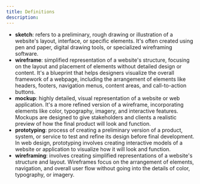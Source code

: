 ```yaml
---
title: Definitions
description: 
---
```

- **sketch**: refers to a preliminary, rough drawing or illustration of a website's layout, interface, or specific elements. It's often created using pen and paper, digital drawing tools, or specialized wireframing software.
- **wireframe**: simplified representation of a website's structure, focusing on the layout and placement of elements without detailed design or content. It's a blueprint that helps designers visualize the overall framework of a webpage, including the arrangement of elements like headers, footers, navigation menus, content areas, and call-to-action buttons.
- **mockup**: highly detailed, visual representation of a website or web application. It's a more refined version of a wireframe, incorporating elements like color, typography, imagery, and interactive features. Mockups are designed to give stakeholders and clients a realistic preview of how the final product will look and function.
- **prototyping**: process of creating a preliminary version of a product, system, or service to test and refine its design before final development. In web design, prototyping involves creating interactive models of a website or application to visualize how it will look and function.
- **wireframing**: involves creating simplified representations of a website's structure and layout. Wireframes focus on the arrangement of elements, navigation, and overall user flow without going into the details of color, typography, or imagery.